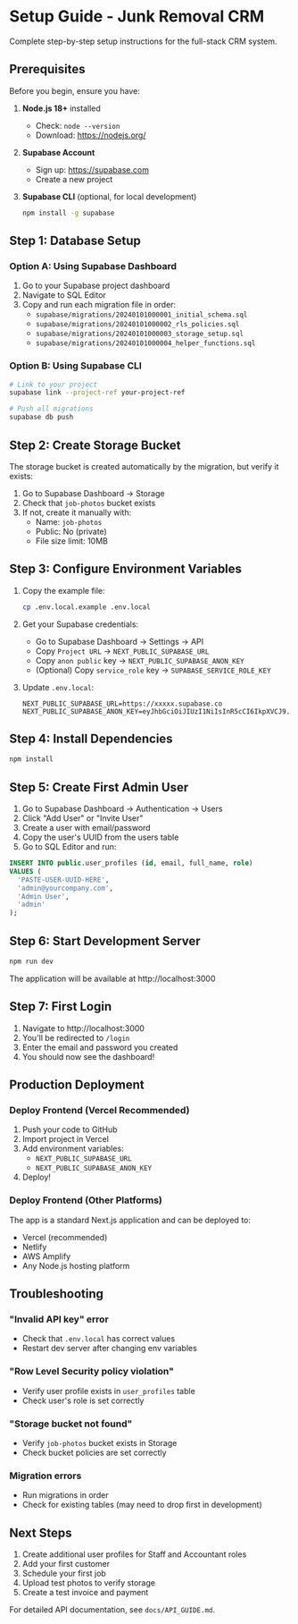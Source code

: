 # Setup Guide - Junk Removal CRM

Complete step-by-step setup instructions for the full-stack CRM system.

## Prerequisites

Before you begin, ensure you have:

1. **Node.js 18+** installed
   - Check: `node --version`
   - Download: https://nodejs.org/

2. **Supabase Account** 
   - Sign up: https://supabase.com
   - Create a new project

3. **Supabase CLI** (optional, for local development)
   ```bash
   npm install -g supabase
   ```

## Step 1: Database Setup

### Option A: Using Supabase Dashboard

1. Go to your Supabase project dashboard
2. Navigate to SQL Editor
3. Copy and run each migration file in order:
   - `supabase/migrations/20240101000001_initial_schema.sql`
   - `supabase/migrations/20240101000002_rls_policies.sql`
   - `supabase/migrations/20240101000003_storage_setup.sql`
   - `supabase/migrations/20240101000004_helper_functions.sql`

### Option B: Using Supabase CLI

```bash
# Link to your project
supabase link --project-ref your-project-ref

# Push all migrations
supabase db push
```

## Step 2: Create Storage Bucket

The storage bucket is created automatically by the migration, but verify it exists:

1. Go to Supabase Dashboard → Storage
2. Check that `job-photos` bucket exists
3. If not, create it manually with:
   - Name: `job-photos`
   - Public: No (private)
   - File size limit: 10MB

## Step 3: Configure Environment Variables

1. Copy the example file:
   ```bash
   cp .env.local.example .env.local
   ```

2. Get your Supabase credentials:
   - Go to Supabase Dashboard → Settings → API
   - Copy `Project URL` → `NEXT_PUBLIC_SUPABASE_URL`
   - Copy `anon public` key → `NEXT_PUBLIC_SUPABASE_ANON_KEY`
   - (Optional) Copy `service_role` key → `SUPABASE_SERVICE_ROLE_KEY`

3. Update `.env.local`:
   ```
   NEXT_PUBLIC_SUPABASE_URL=https://xxxxx.supabase.co
   NEXT_PUBLIC_SUPABASE_ANON_KEY=eyJhbGciOiJIUzI1NiIsInR5cCI6IkpXVCJ9...
   ```

## Step 4: Install Dependencies

```bash
npm install
```

## Step 5: Create First Admin User

1. Go to Supabase Dashboard → Authentication → Users
2. Click "Add User" or "Invite User"
3. Create a user with email/password
4. Copy the user's UUID from the users table
5. Go to SQL Editor and run:

```sql
INSERT INTO public.user_profiles (id, email, full_name, role)
VALUES (
  'PASTE-USER-UUID-HERE',
  'admin@yourcompany.com',
  'Admin User',
  'admin'
);
```

## Step 6: Start Development Server

```bash
npm run dev
```

The application will be available at http://localhost:3000

## Step 7: First Login

1. Navigate to http://localhost:3000
2. You'll be redirected to `/login`
3. Enter the email and password you created
4. You should now see the dashboard!

## Production Deployment

### Deploy Frontend (Vercel Recommended)

1. Push your code to GitHub
2. Import project in Vercel
3. Add environment variables:
   - `NEXT_PUBLIC_SUPABASE_URL`
   - `NEXT_PUBLIC_SUPABASE_ANON_KEY`
4. Deploy!

### Deploy Frontend (Other Platforms)

The app is a standard Next.js application and can be deployed to:
- Vercel (recommended)
- Netlify
- AWS Amplify
- Any Node.js hosting platform

## Troubleshooting

### "Invalid API key" error
- Check that `.env.local` has correct values
- Restart dev server after changing env variables

### "Row Level Security policy violation"
- Verify user profile exists in `user_profiles` table
- Check user's role is set correctly

### "Storage bucket not found"
- Verify `job-photos` bucket exists in Storage
- Check bucket policies are set correctly

### Migration errors
- Run migrations in order
- Check for existing tables (may need to drop first in development)

## Next Steps

1. Create additional user profiles for Staff and Accountant roles
2. Add your first customer
3. Schedule your first job
4. Upload test photos to verify storage
5. Create a test invoice and payment

For detailed API documentation, see `docs/API_GUIDE.md`.

